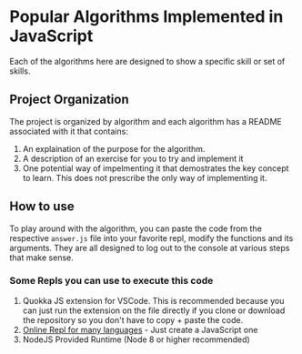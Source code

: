 # Popular Algorithms Implemented in JavaScript
Each of the algorithms here are designed to show a specific skill or
set of skills.

## Project Organization
The project is organized by algorithm and each algorithm has a README
associated with it that contains:
1. An explaination of the purpose for the algorithm.
2. A description of an exercise for you to try and implement it
3. One potential way of impelmenting it that demostrates the key concept
to learn. This does not prescribe the only way of implementing it.

## How to use
To play around with the algorithm, you can paste the code from the
respective `answer.js` file into your favorite repl, modify the functions
and its arguments. They are all designed to log out to the console at
various steps that make sense.

### Some Repls you can use to execute this code
1. Quokka JS extension for VSCode. This is recommended because you can
just run the extension on the file directly if you clone or download the
repository so you don't have to copy + paste the code.
2. [Online Repl for many languages](https://repl.it/) - Just create a
JavaScript one
3. NodeJS Provided Runtime (Node 8 or higher recommended)
